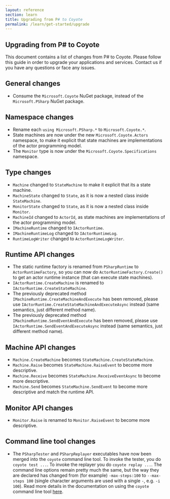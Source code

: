 ```yaml
---
layout: reference
section: learn
title: Upgrading from P# to Coyote
permalink: /learn/get-started/upgrade
---
```


## Upgrading from P# to Coyote
This document contains a list of changes from P# to Coyote. Please follow this guide in order to upgrade your applications and services. Contact us if you have any questions or face any issues.

## General changes
- Consume the `Microsoft.Coyote` NuGet package, instead of the `Microsoft.PSharp` NuGet package.

## Namespace changes
- Rename each `using Microsoft.PSharp.*` to `Microsoft.Coyote.*`.
- State machines are now under the new `Microsoft.Coyote.Actors` namespace, to make it explicit
that state machines are implementations of the actor programming model.
- The `Monitor` type is now under the `Microsoft.Coyote.Specifications` namespace.

## Type changes
- `Machine` changed to `StateMachine` to make it explicit that its a state machine.
- `MachineState` changed to `State`, as it is now a nested class inside `StateMachine`.
- `MonitorState` changed to `State`, as it is now a nested class inside `Monitor`.
- `MachineId` changed to `ActorId`, as state machines are implementations of the
actor programming model.
- `IMachineRuntime` changed to `IActorRuntime`.
- `IMachineRuntimeLog` changed to `IActorRuntimeLog`.
- `RuntimeLogWriter` changed to `ActorRuntimeLogWriter`.

## Runtime API changes
- The static runtime factory is renamed from `PSharpRuntime` to `ActorRuntimeFactory`, so you can now do `ActorRuntimeFactory.Create()` to get an actor runtime instance (that can execute state machines).
- `IActorRuntime.CreateMachine` is renamed to `IActorRuntime.CreateStateMachine`.
- The previously deprecated method `IMachineRuntime.CreateMachineAndExecute` has been removed, please use `IActorRuntime.CreateStateMachineAndExecuteAsync` instead (same semantics, just different method name).
- The previously deprecated method `IMachineRuntime.SendEventAndExecute` has been removed, please use `IActorRuntime.SendEventAndExecuteAsync` instead (same semantics, just different method name).

## Machine API changes
- `Machine.CreateMachine` becomes `StateMachine.CreateStateMachine`.
- `Machine.Raise` becomes `StateMachine.RaiseEvent` to become more descriptive.
- `Machine.Receive` becomes `StateMachine.ReceiveEventAsync` to become more descriptive.
- `Machine.Send` becomes `StateMachine.SendEvent` to become more descriptive and match the runtime API.

## Monitor API changes
- `Monitor.Raise` is renamed to `Monitor.RaiseEvent` to become more descriptive.

## Command line tool changes
- The `PSharpTester` and `PSharpReplayer` executables have now been merged into the `coyote` command line tool. To invoke the tester, you do `coyote test ...`. To invoke the replayer you do `coyote replay ...`. The command line options remain pretty much the same, but the way they are declared has changed from (for example) `-max-steps:100` to `--max-steps 100` (single character arguments are used with a single `-`, e.g. `-i 100`). Read more details in the documentation on using the `coyote` command line tool [here](using-coyote.md).
